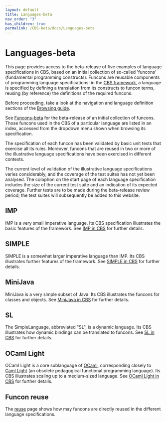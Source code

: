 ```yaml
---
layout: default
title: Languages-beta
nav_order: "3"
has_children: true
permalink: /CBS-beta/docs/Languages-beta
---
```


Languages-beta
==============

This page provides access to the beta-release of five examples of language
specifications in CBS, based on an initial collection of so-called 'funcons'
(fundamental programming constructs). Funcons are reusable components of
programming language specifications: in the [CBS framework], a language is
specified by defining a translation from its constructs to funcon terms,
reusing (by reference) the definitions of the required funcons.

Before proceeding, take a look at the navigation and language definition
sections of the [Browsing guide].

See [Funcons-beta] for the beta-release of an initial collection of funcons.
Those funcons used in the CBS of a particular language are listed in an index,
accessed from the dropdown menu shown when browsing its specification.

The specification of each funcon has been validated by basic unit tests that
exercise all its rules. Moreover, funcons that are reused in two or more of
the illustrative language specifications have been exercised in different
contexts.

The current level of validation of the illustrative language specifications
varies considerably, and the coverage of the test suites has not yet been
analysed. The colophon on the start page of each language specification
includes the size of the current test suite and an indication of its expected
coverage. Further tests are to be made during the beta-release review period;
the test suites will subsequently be added to this website.

IMP
---

IMP is a very small imperative language. Its CBS specification illustrates the
basic features of the framework. See [IMP in CBS] for further details.

SIMPLE
------

SIMPLE is a somewhat larger imperative language than IMP. Its CBS illustrates
further features of the framework. See [SIMPLE in CBS] for further details.

MiniJava
--------

MiniJava is a very simple subset of Java. Its CBS illustrates the funcons
for classes and objects. See [MiniJava in CBS] for further details.

SL
--

The SimpleLanguage, abbreviated "SL", is a dynamic language. Its CBS illustrates
how dynamic bindings can be translated to funcons. See [SL in CBS] for further
details.

OCaml Light
-----------

OCaml Light is a core sublanguage of [OCaml], corresponding closely to
[Caml Light] (an obsolete pedagogical functional programming language).
Its CBS illustrates scaling up to a medium-sized language.
See [OCaml Light in CBS] for further details.

Funcon reuse
------------

The [reuse] page shows how may funcons are directly reused in the different
language specifications.


[CBS framework]: /CBS-beta/

[Browsing guide]: /CBS-beta/docs/Browsing
[Funcons-beta]:   /CBS-beta/docs/Funcons-beta

[Reuse]: /CBS-beta/docs/Languages-beta/Reuse

[IMP in CBS]:         /CBS-beta/Languages-beta/IMP
[SIMPLE in CBS]:      /CBS-beta/Languages-beta/SIMPLE
[MiniJava in CBS]:    /CBS-beta/Languages-beta/MiniJava
[SL in CBS]:          /CBS-beta/Languages-beta/SL
[OCaml Light in CBS]: /CBS-beta/Languages-beta/OCaml-Light

[Caml Light]: https://caml.inria.fr/caml-light/
[OCaml]: https://ocaml.org
